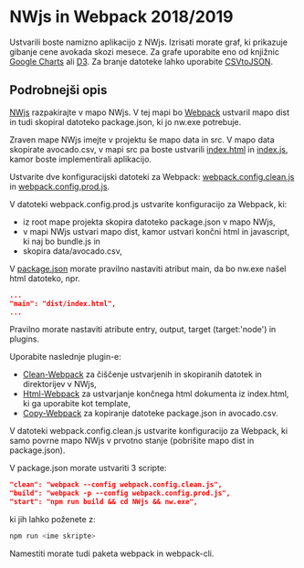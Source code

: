 # NWjs in Webpack 2018/2019

Ustvarili boste namizno aplikacijo z NWjs. Izrisati morate graf, ki prikazuje gibanje cene avokada skozi mesece. Za grafe uporabite eno od knjižnic [Google Charts](https://www.npmjs.com/package/google-charts) ali [D3](https://www.npmjs.com/package/d3). Za branje datoteke lahko uporabite [CSVtoJSON](https://www.npmjs.com/package/csvtojson).

## Podrobnejši opis

[NWjs](https://nwjs.io/) razpakirajte v mapo NWjs. V tej mapi bo [Webpack](https://webpack.js.org/) ustvaril mapo dist in tudi skopiral datoteko package.json, ki jo nw.exe potrebuje.

Zraven mape NWjs imejte v projektu še mapo data in src. V mapo data skopirate avocado.csv, v mapi src pa boste ustvarili [index.html](src/index.html) in [index.js](src/index.js), kamor boste implementirali aplikacijo.

Ustvarite dve konfiguracijski datoteki za Webpack: [webpack.config.clean.js](webpack.config.clean) in [webpack.config.prod.js](webpack.config.prod.js).

V datoteki webpack.config.prod.js ustvarite konfiguracijo za Webpack, ki:

+ iz root mape projekta skopira datoteko package.json v mapo NWjs,
+ v mapi NWjs ustvari mapo dist, kamor ustvari končni html in javascript, ki naj bo bundle.js in
+ skopira data/avocado.csv,

V [package.json](package.json) morate pravilno nastaviti atribut main, da bo nw.exe našel html datoteko, npr. 
```json
...
"main": "dist/index.html",
...
```
Pravilno morate nastaviti atribute entry, output, target (target:'node') in plugins.

Uporabite naslednje plugin-e:
- [Clean-Webpack](https://github.com/johnagan/clean-webpack-plugin) za čiščenje ustvarjenih in skopiranih datotek in direktorijev v NWjs,
- [Html-Webpack](https://github.com/jantimon/html-webpack-plugin) za ustvarjanje končnega html dokumenta iz index.html, ki ga uporabite kot template,
- [Copy-Webpack](https://github.com/webpack-contrib/copy-webpack-plugin) za kopiranje datoteke package.json in avocado.csv.

V datoteki webpack.config.clean.js ustvarite konfiguracijo za Webpack, ki samo povrne mapo NWjs v prvotno stanje (pobrišite mapo dist in package.json).

V package.json morate ustvariti 3 scripte:

```json
"clean": "webpack --config webpack.config.clean.js",
"build": "webpack -p --config webpack.config.prod.js",
"start": "npm run build && cd NWjs && nw.exe",
```
ki jih lahko poženete z:
```bash 
npm run <ime skripte>
```

Namestiti morate tudi paketa webpack in webpack-cli.
